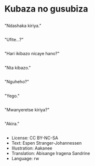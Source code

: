 # Kubaza no gusubiza

##
"Ndashaka kiriya."

##
"Ufite...?"

##
"Hari ikibazo nicaye hano?"

##
"Nta kibazo."

##
"Nguheho?"

##
"Yego."

##
"Mwanyeretse kiriya?"

##
"Akira."

##
* License: CC BY-NC-SA
* Text: Espen Stranger-Johannessen
* Illustration: Aakanee
* Translation: Abisange Iragena Sandrine
* Language: rw
